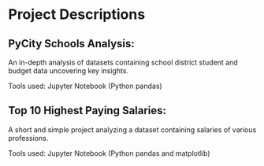 # Project Descriptions

## PyCity Schools Analysis:
An in-depth analysis of datasets containing school district student and budget data uncovering key insights.

Tools used: Jupyter Notebook (Python pandas)

## Top 10 Highest Paying Salaries:
A short and simple project analyzing a dataset containing salaries of various professions.

Tools used: Jupyter Notebook (Python pandas and matplotlib)
